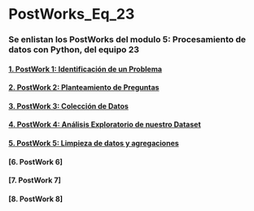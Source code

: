 # PostWorks_Eq_23
### Se enlistan los PostWorks del modulo 5: Procesamiento de datos con Python, del equipo 23

#### [1. PostWork 1: Identificación de un Problema](https://github.com/ManJyS/Equipo_23/blob/main/PostWorks_Fase_3/PostWork_1/PostWork_1.md)

#### [2. PostWork 2: Planteamiento de Preguntas](https://github.com/ManJyS/Equipo_23/blob/main/PostWorks_Fase_3/PostWork_2/PostWork_2.md)

#### [3. PostWork 3: Colección de Datos]()

#### [4. PostWork 4: Análisis Exploratorio de nuestro Dataset]()

#### [5. PostWork 5: Limpieza de datos y agregaciones]()

#### [6. PostWork 6]

#### [7. PostWork 7]

#### [8. PostWork 8]
